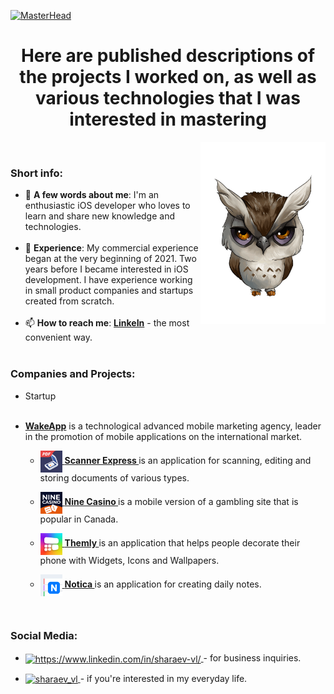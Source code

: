 [![MasterHead](https://thumbs.dreamstime.com/b/welcome-banner-shiny-colorful-confetti-vector-paper-illustration-welcome-banner-colorful-confetti-100006906.jpg)](https://github.com/sharaev-vl)

<h1 align="center">Here are published descriptions of the projects I worked on, as well as various technologies that I was interested in mastering</h3>

<img align="right" alt="Coding" width="200" src="https://raw.githubusercontent.com/sharaev-vl/sharaev-vl/main/Resources/leading-trailing.gif">
<br />

<h3 align="left">Short info:</h3>

- 📄 **A few words about me**: I'm an enthusiastic iOS developer who loves to learn and share new knowledge and technologies.
<br /><br />
- 💼 **Experience**: My commercial experience began at the very beginning of 2021. Two years before I became interested in iOS development. I have experience working in small product companies and startups created from scratch.
<br /><br />
- 📫 **How to reach me**: **[LinkeIn](https://www.linkedin.com/in/sharaev-vl/)** - the most convenient way.
<br /><br />

<h3 align="left">Companies and Projects:</h3>

- Startup
<br /><br />
- **[WakeApp](https://www.wakeapp.com/)** is a technological advanced mobile marketing agency, leader in the promotion of mobile applications on the international market.

  - <p align="left">
      <a href="https://github.com/sharaev-vl" target="blank">
        <img align="center" src="https://raw.githubusercontent.com/sharaev-vl/sharaev-vl/main/Resources/Companies/WakeApp/WakeApp-ScannerExpress.png" alt="https://github.com/sharaev-vl" height="35" width="35" />
      </a>
      <strong>
        <a href="https://github.com/sharaev-vl">
          Scanner Express
        </a>
      </strong>
      <a>
        is an application for scanning, editing and storing documents of various types.
      </a>
    </p>
  
  - <p align="left">
      <a href="https://github.com/sharaev-vl" target="blank">
        <img align="center" src="https://raw.githubusercontent.com/sharaev-vl/sharaev-vl/main/Resources/Companies/WakeApp/WakeApp-NineCasino.png" alt="https://github.com/sharaev-vl" height="35" width="35" />
      </a>
      <strong>
        <a href="https://github.com/sharaev-vl">
          Nine Casino
        </a>
      </strong>
      <a>
        is a mobile version of a gambling site that is popular in Canada.
      </a>
    </p>
  
  - <p align="left">
      <a href="https://github.com/sharaev-vl" target="blank">
        <img align="center" src="https://raw.githubusercontent.com/sharaev-vl/sharaev-vl/main/Resources/Companies/WakeApp/WakeApp-Themly.png" alt="https://github.com/sharaev-vl" height="35" width="35" />
      </a>
      <strong>
        <a href="https://github.com/sharaev-vl">
          Themly
        </a>
      </strong>
      <a>
        is an application that helps people decorate their phone with Widgets, Icons and Wallpapers.
      </a>
    </p>
  
  - <p align="left">
      <a href="https://github.com/sharaev-vl/WakeApp-Notica" target="blank">
        <img align="center" src="https://raw.githubusercontent.com/sharaev-vl/sharaev-vl/main/Resources/Companies/WakeApp/WakeApp-Notica.png"alt="https://github.com/sharaev-vl" height="35" width="35" />
      </a>
      <strong>
        <a href="https://github.com/sharaev-vl/WakeApp-Notica">
          Notica
        </a>
      </strong>
      <a>
        is an application for creating daily notes.
      </a>
    </p>
  </p>
</p>
<br />

<h3 align="left">Social Media:</h3>
  
- <p align="left">
    <a href="https://www.linkedin.com/in/sharaev-vl/" target="blank">
      <img align="center" src="https://raw.githubusercontent.com/rahuldkjain/github-profile-readme-generator/master/src/images/icons/Social/linked-in-alt.svg" alt="https://www.linkedin.com/in/sharaev-vl/" height="30" width="30" />
    </a>
    <a>
      - for business inquiries.
    </a>
  </p>
- <p align="left">
    <a href="https://instagram.com/sharaev_vl" target="blank">
      <img align="center" src="https://raw.githubusercontent.com/rahuldkjain/github-profile-readme-generator/master/src/images/icons/Social/instagram.svg" alt="sharaev_vl" height="30" width="30" />
    </a>
    <a>
      - if you're interested in my everyday life.
    </a>
  </p>
</p>
